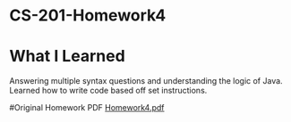 # CS-201-Homework4

# What I Learned
Answering multiple syntax questions and understanding the logic of Java. Learned how to write code based off set instructions.

#Original Homework PDF
[Homework4.pdf](https://github.com/aryanpat/CS-201-Homework4/files/10541524/Homework4.pdf)
